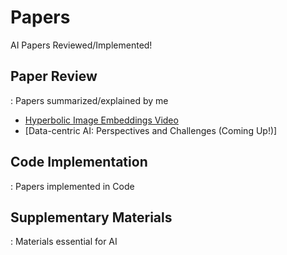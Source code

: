 # Papers
AI Papers Reviewed/Implemented!

## Paper Review
: Papers summarized/explained by me
- [Hyperbolic  Image Embeddings Video](https://www.youtube.com/watch?v=a7bOszhprAA&t=1s)
- [Data-centric AI: Perspectives and Challenges (Coming Up!)]


## Code Implementation
: Papers implemented in Code

## Supplementary Materials
: Materials essential for AI
